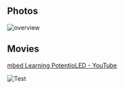 ## Photos
![overview](https://github.com/shirokunet/mbedLearning/raw/master/images/IMG_20180928_145225.jpg)

## Movies
[mbed Learning PotentioLED - YouTube](https://www.youtube.com/watch?v=TmPrUbAwzkA)

![Test](https://github.com/shirokunet/mbedLearning/raw/master/images/PotentioLED.gif)

